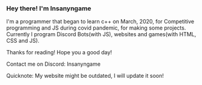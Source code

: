 ### Hey there! I'm Insanyngame

<!--
**Insanyngame/insanyngame** is a ✨ _special_ ✨ repository because its `README.md` (this file) appears on your GitHub profile.

Here are some ideas to get you started:

- 🔭 I’m currently working on ...
- 🌱 I’m currently learning ...
- 👯 I’m looking to collaborate on ...
- 🤔 I’m looking for help with ...
- 💬 Ask me about ...
- 📫 How to reach me: ...
- 😄 Pronouns: ...
- ⚡ Fun fact: ...
-->
I'm a programmer that began to learn c++ on March, 2020, for Competitive programming and JS during covid pandemic, for making some projects.
Currently I program Discord Bots(with JS), websites and games(with HTML, CSS and JS).

Thanks for reading! Hope you a good day!

Contact me on Discord: Insanyngame

Quicknote: My website might be outdated, I will update it soon!
